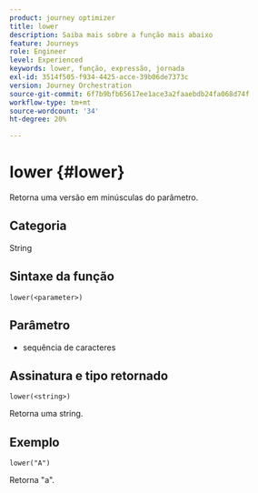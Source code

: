 ```yaml
---
product: journey optimizer
title: lower
description: Saiba mais sobre a função mais abaixo
feature: Journeys
role: Engineer
level: Experienced
keywords: lower, função, expressão, jornada
exl-id: 3514f505-f934-4425-acce-39b06de7373c
version: Journey Orchestration
source-git-commit: 6f7b9bfb65617ee1ace3a2faaebdb24fa068d74f
workflow-type: tm+mt
source-wordcount: '34'
ht-degree: 20%

---
```


# lower {#lower}

Retorna uma versão em minúsculas do parâmetro.

## Categoria

String

## Sintaxe da função

`lower(<parameter>)`

## Parâmetro

* sequência de caracteres

## Assinatura e tipo retornado

`lower(<string>)`

Retorna uma string.

## Exemplo

`lower("A")`

Retorna &quot;a&quot;.
